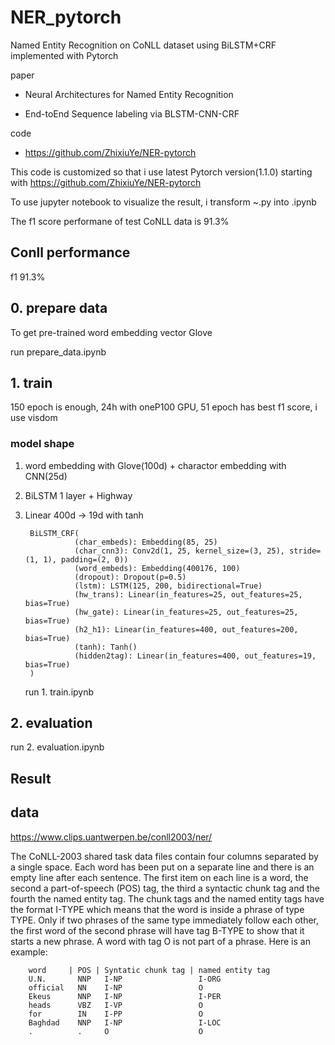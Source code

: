 # NER_pytorch

Named Entity Recognition on CoNLL dataset using BiLSTM+CRF implemented with Pytorch

paper
- Neural Architectures for Named Entity Recognition

- End-toEnd Sequence labeling via BLSTM-CNN-CRF
        
code
- https://github.com/ZhixiuYe/NER-pytorch


This code is customized so that i use latest Pytorch version(1.1.0) starting with https://github.com/ZhixiuYe/NER-pytorch

To use jupyter notebook to visualize the result, i transform ~.py into .ipynb

The f1 score performane of test CoNLL data is 91.3%


## Conll performance

   f1 91.3%

## 0. prepare data
To get pre-trained word embedding vector Glove

   run prepare_data.ipynb
   
## 1. train
150 epoch is enough, 24h with oneP100 GPU, 51 epoch has best f1 score, i use visdom
### model shape
1) word embedding with Glove(100d) + charactor embedding with CNN(25d)
2) BiLSTM 1 layer + Highway
3) Linear 400d -> 19d with tanh

        BiLSTM_CRF(
                  (char_embeds): Embedding(85, 25)
                  (char_cnn3): Conv2d(1, 25, kernel_size=(3, 25), stride=(1, 1), padding=(2, 0))
                  (word_embeds): Embedding(400176, 100)
                  (dropout): Dropout(p=0.5)
                  (lstm): LSTM(125, 200, bidirectional=True)
                  (hw_trans): Linear(in_features=25, out_features=25, bias=True)
                  (hw_gate): Linear(in_features=25, out_features=25, bias=True)
                  (h2_h1): Linear(in_features=400, out_features=200, bias=True)
                  (tanh): Tanh()
                  (hidden2tag): Linear(in_features=400, out_features=19, bias=True)
        )

   run 1. train.ipynb

## 2. evaluation
   run 2. evaluation.ipynb
 
## Result





## data
https://www.clips.uantwerpen.be/conll2003/ner/

The CoNLL-2003 shared task data files contain four columns separated by a single space. Each word has been put on a separate line and there is an empty line after each sentence. The first item on each line is a word, the second a part-of-speech (POS) tag, the third a syntactic chunk tag and the fourth the named entity tag. The chunk tags and the named entity tags have the format I-TYPE which means that the word is inside a phrase of type TYPE. Only if two phrases of the same type immediately follow each other, the first word of the second phrase will have tag B-TYPE to show that it starts a new phrase. A word with tag O is not part of a phrase. Here is an example:

        word     | POS | Syntatic chunk tag | named entity tag
        U.N.       NNP   I-NP                 I-ORG 
        official   NN    I-NP                 O 
        Ekeus      NNP   I-NP                 I-PER 
        heads      VBZ   I-VP                 O 
        for        IN    I-PP                 O 
        Baghdad    NNP   I-NP                 I-LOC 
        .          .     O                    O 

